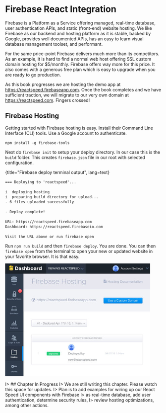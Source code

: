 # Firebase React Integration

Firebase is a Platform as a Service offering managed, real-time database, user authentication APIs, and static (front-end) website hosting. We like Firebase as our backend and hosting platform as it is stable, backed by Google, provides well documented APIs, has an easy to learn visual database management toolset, and performant.

For the same price-point Firebase delivers much more than its competitors. As an example, it is hard to find a normal web host offering SSL custom domain hosting for $5/monthly. Firebase offers way more for this price. It also comes with a generous free plan which is easy to upgrade when you are ready to go production.

As this book progresses we are hosting the demo app at https://reactspeed.firebaseapp.com. Once the book completes and we have sufficient traction, we will migrate to our very own domain at https://reactspeed.com. Fingers crossed!

## Firebase Hosting

Getting started with Firebase hosting is easy. Install their Command Line Interface (CLI) tools. Use a Google account to authenticate.

```
npm install -g firebase-tools
```

Next do ```firebase init``` to setup your deploy directory. In our case this is the ```build``` folder. This creates ```firebase.json``` file in our root with selected configuration.

{title="Firebase deploy terminal output", lang=text}
~~~~~~~
=== Deploying to 'reactspeed'...

i  deploying hosting
i  preparing build directory for upload...
- 6 files uploaded successfully

- Deploy complete!

URL: https://reactspeed.firebaseapp.com
Dashboard: https://reactspeed.firebaseio.com

Visit the URL above or run firebase open
~~~~~~~

Run ```npm run build``` and then ```firebase deploy```. You are done. You can then ```firebase open``` from the terminal to open your new or updated website in your favorite browser. It is that easy.

![Firebase Hosting Panel](images/firebase-hosting.jpg)

I> ## Chapter In Progress
I> We are still writing this chapter. Please watch this space for updates.
I> Plan is to add examples for wiring up our React Speed UI components with Firebase
I> as real-time database, add user authentication, determine security rules,
I> review hosting optimizations, among other actions.
